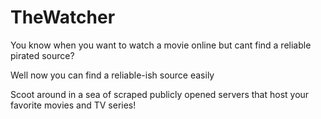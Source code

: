 # TheWatcher
You know when you want to watch a movie online but cant find a reliable pirated source?

Well now you can find a reliable-ish source easily

Scoot around in a sea of scraped publicly opened servers that host your favorite movies and TV series!

